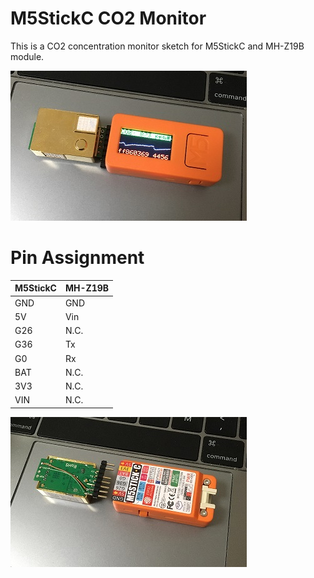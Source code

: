 # M5StickC CO2 Monitor

This is a CO2 concentration monitor sketch for M5StickC and MH-Z19B module.

![Front side](front-side.jpg)

# Pin Assignment

| M5StickC | MH-Z19B |
| -------- | ------- |
| GND      | GND     |
| 5V       | Vin     |
| G26      | N.C.    |
| G36      | Tx      |
| G0       | Rx      |
| BAT      | N.C.    |
| 3V3      | N.C.    |
| VIN      | N.C.    |

![Back side](back-side.jpg)
